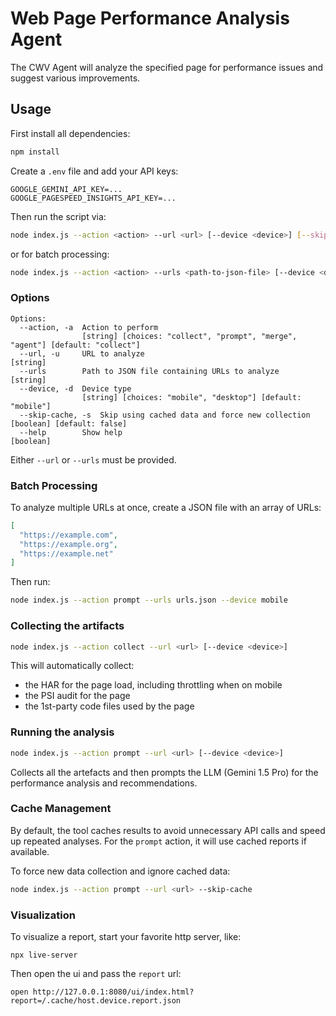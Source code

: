 # Web Page Performance Analysis Agent

The CWV Agent will analyze the specified page for performance issues and suggest various improvements.

## Usage

First install all dependencies:
```sh
npm install
```

Create a `.env` file and add your API keys:
```
GOOGLE_GEMINI_API_KEY=...
GOOGLE_PAGESPEED_INSIGHTS_API_KEY=...
```

Then run the script via:
```sh
node index.js --action <action> --url <url> [--device <device>] [--skip-cache]
```

or for batch processing:
```sh
node index.js --action <action> --urls <path-to-json-file> [--device <device>] [--skip-cache]
```

### Options

```
Options:
  --action, -a  Action to perform
                [string] [choices: "collect", "prompt", "merge", "agent"] [default: "collect"]
  --url, -u     URL to analyze                                            [string]
  --urls        Path to JSON file containing URLs to analyze              [string]
  --device, -d  Device type
                [string] [choices: "mobile", "desktop"] [default: "mobile"]
  --skip-cache, -s  Skip using cached data and force new collection       [boolean] [default: false]
  --help        Show help                                                 [boolean]
```

Either `--url` or `--urls` must be provided.

### Batch Processing

To analyze multiple URLs at once, create a JSON file with an array of URLs:

```json
[
  "https://example.com",
  "https://example.org",
  "https://example.net"
]
```

Then run:
```sh
node index.js --action prompt --urls urls.json --device mobile
```

### Collecting the artifacts

```sh
node index.js --action collect --url <url> [--device <device>]
```

This will automatically collect:
- the HAR for the page load, including throttling when on mobile
- the PSI audit for the page
- the 1st-party code files used by the page

### Running the analysis

```sh
node index.js --action prompt --url <url> [--device <device>]
```

Collects all the artefacts and then prompts the LLM (Gemini 1.5 Pro) for the performance analysis
and recommendations.

### Cache Management

By default, the tool caches results to avoid unnecessary API calls and speed up repeated analyses.
For the `prompt` action, it will use cached reports if available.

To force new data collection and ignore cached data:
```sh
node index.js --action prompt --url <url> --skip-cache
```

### Visualization

To visualize a report, start your favorite http server, like:

```
npx live-server
```

Then open the ui and pass the `report` url:

```
open http://127.0.0.1:8080/ui/index.html?report=/.cache/host.device.report.json
```